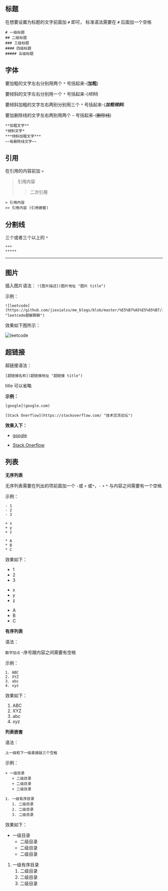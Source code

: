 ## 标题
在想要设置为标题的文字前面加 `#` 即可，
标准语法需要在 `#` 后面加一个空格
```
# 一级标题
## 二级标题
### 三级标题
#### 四级标题
##### 五级标题
```

## 字体
要加粗的文字左右分别用两个 `*` 号括起来-(**加粗**)

要倾斜的文字左右分别用一个 `*` 号括起来-(*倾斜*)

要倾斜加粗的文字左右两别分别用三个 `*` 号括起来-(***加粗倾斜***)

要加删除线的文字左右两别用两个 `~` 号括起来-(~~删除线~~)
```
**加粗文字**
*倾斜文字*
***倾斜加粗文字***
~~有删除线文字~~
```

## 引用
在引用的内容前加 `>`

> 引用内容
>> 二次引用

```
> 引用内容
>> 引用内容 (引用嵌套)
```

## 分割线
三个或者三个以上的 `*` 

```
***
*****
```
***

## 图片
插入图片语法：
`![图片描述](图片地址 "图片 title")`

示例：
```
![leetcode](https://github.com/jiexialss/me_blogs/blob/master/%E5%B7%A5%E5%85%B7/images/markdown_1.png "leetcode题解群聊")
```
效果如下图所示：

![leetcode](https://github.com/jiexialss/me_blogs/blob/master/%E5%B7%A5%E5%85%B7/images/markdown_1.png "leetcode题解群聊")


## 超链接
超链接语法：

`[超链接名称](超链接地址 "超链接 title")`

title 可以省略

**示例：**
```
[google](google.com)

[Stack Onerflow](https://stackoverflow.com/ "技术交流论坛")
```

**效果入下：**

+ [google](google.com)

+ [Stack Onerflow](https://stackoverflow.com/ "技术交流论坛")


## 列表
**无序列表**

无序列表需要在列出的项前面加一个 `-`或 `+` 或`*`，`-` `+` `*` 与内容之间需要有一个空格

示例：

```
- 1
- 2
- 3

+ x
+ y
+ z

* A
* B
* C
```

效果如下：
- 1
- 2
- 3

+ x
+ y
+ z

* A
* B
* C


**有序列表**

语法：

`数字加点` -序号跟内容之间需要有空格

示例：
```
1. ABC
2. XYZ
3. abc
4. xyz
```

效果如下：

1. ABC
2. XYZ
3. abc
4. xyz

**列表嵌套**

语法：

`上一级和下一级直接敲三个空格`

示例：
```
+ 一级目录
   + 二级目录
   + 二级目录
   + 二级目录

1. 一级有序目录
   1. 二级目录
   2. 二级目录
   3. 二级目录
```
效果如下：

+ 一级目录
   + 二级目录
   + 二级目录
   + 二级目录

1. 一级有序目录
   1. 二级目录
   2. 二级目录
   3. 二级目录
